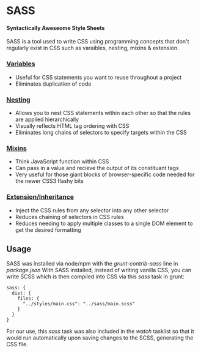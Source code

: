 # SASS 
#### Syntactically Aweseome Style Sheets
SASS is a tool used to write CSS using programming concepts that don't regularly exist in CSS such as varaibles, nesting, mixins & extension.

### <a href="http://sass-lang.com/guide#topic-2" target="_blank">Variables</a>
* Useful for CSS statements you want to reuse throughout a project
* Eliminates duplication of code

### <a href="http://sass-lang.com/guide#topic-3" target="_blank">Nesting</a>
* Allows you to nest CSS statements within each other so that the rules are applied hierarchically
* Visually reflects HTML tag ordering with CSS
* Eliminates long chains of selectors to specify targets within the CSS

### <a href="http://sass-lang.com/guide#topic-6" target="_blank">Mixins</a>
* Think JavaScript function within CSS
* Can pass in a value and recieve the output of its constituant tags
* Very useful for those giant blocks of browser-specific code needed for the newer CSS3 flashy bits

### <a href="http://sass-lang.com/guide#topic-7" target="_blank">Extension/Inheritance</a>
* Inject the CSS rules from any selector into any other selector
* Reduces chaining of selectors in CSS rules
* Reduces needing to apply multiple classes to a single DOM element to get the desired formatting

## Usage
SASS was installed via node/npm with the _grunt-contrib-sass_ line in _package.json_
With SASS installed, instead of writing vanilla CSS, you can write SCSS which is then compiled into CSS via this _sass_ task in grunt:
```
sass: {
  dist: {
    files: {
      "../styles/main.css": "../sass/main.scss"
    }
  }
}
```
For our use, this _sass_ task was also included in the _watch_ tasklist so that it would run automatically upon saving changes to the SCSS, generating the CSS file.
